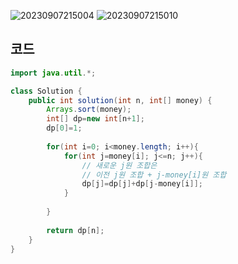 ![20230907215004](https://github.com/Morning-Algorithm-Study-2023/Algorithm/assets/121210456/bcf8499c-f35e-45e9-8c58-bd25da1cfcc2)
![20230907215010](https://github.com/Morning-Algorithm-Study-2023/Algorithm/assets/121210456/2893ce30-914a-4dc3-a7eb-916d31fc9958)

## 코드
```java
import java.util.*;

class Solution {
    public int solution(int n, int[] money) {
        Arrays.sort(money);
        int[] dp=new int[n+1];
        dp[0]=1;
        
        for(int i=0; i<money.length; i++){
            for(int j=money[i]; j<=n; j++){
                // 새로운 j원 조합은
                // 이전 j원 조합 + j-money[i]원 조합
                dp[j]=dp[j]+dp[j-money[i]];
            }
            
        }
        
        return dp[n];
    }
}
```
